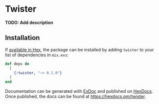 # Twister

**TODO: Add description**

## Installation

If [available in Hex](https://hex.pm/docs/publish), the package can be installed
by adding `twister` to your list of dependencies in `mix.exs`:

```elixir
def deps do
  [
    {:twister, "~> 0.1.0"}
  ]
end
```

Documentation can be generated with [ExDoc](https://github.com/elixir-lang/ex_doc)
and published on [HexDocs](https://hexdocs.pm). Once published, the docs can
be found at <https://hexdocs.pm/twister>.

